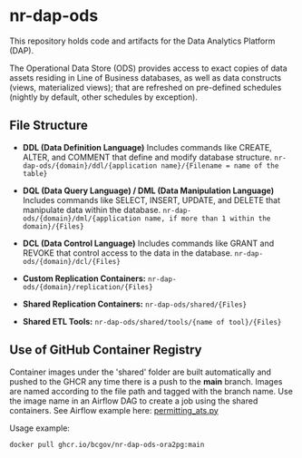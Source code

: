 # nr-dap-ods

This repository holds code and artifacts for the Data Analytics Platform (DAP).

The Operational Data Store (ODS) provides access to exact copies of data assets residing in Line of Business databases, as well as data constructs (views, materialized views); that are refreshed on pre-defined schedules (nightly by default, other schedules by exception).

## File Structure

- **DDL (Data Definition Language)** Includes commands like CREATE, ALTER, and COMMENT that define and modify database structure.
  `nr-dap-ods/{domain}/ddl/{application name}/{Filename = name of the table}`

- **DQL (Data Query Language) / DML (Data Manipulation Language)** Includes commands like SELECT, INSERT, UPDATE, and DELETE that manipulate data within the database.
  `nr-dap-ods/{domain}/dml/{application name, if more than 1 within the domain}/{Files}`

- **DCL (Data Control Language)** Includes commands like GRANT and REVOKE that control access to the data in the database.
  `nr-dap-ods/{domain}/dcl/{Files}`

- **Custom Replication Containers:**
  `nr-dap-ods/{domain}/replication/{Files}`

- **Shared Replication Containers:**
  `nr-dap-ods/shared/{Files}`

- **Shared ETL Tools:**
  `nr-dap-ods/shared/tools/{name of tool}/{Files}`

## Use of GitHub Container Registry

Container images under the 'shared' folder are built automatically and pushed to the GHCR any time there is a push to the **main** branch. Images are named according to the file path and tagged with the branch name. Use the image name in an Airflow DAG to create a job using the shared containers. See Airflow example here: [permitting_ats.py](https://github.com/bcgov/nr-airflow/blob/main/dags/permitting_ats.py)

Usage example:

```sh
docker pull ghcr.io/bcgov/nr-dap-ods-ora2pg:main
```
